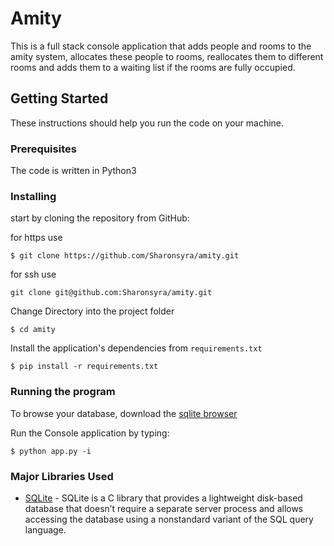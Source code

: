 # Amity
This is a full stack console application that adds people and rooms to the amity system, allocates these people
to rooms, reallocates them to different rooms and adds them to a waiting list if the rooms are fully occupied.

## Getting Started
These instructions should help you run the code on your machine.

### Prerequisites
The code is written in Python3

### Installing

start by cloning the repository from GitHub:

for https use
```
$ git clone https://github.com/Sharonsyra/amity.git
```

for ssh use
```
git clone git@github.com:Sharonsyra/amity.git
```

Change Directory into the project folder
```
$ cd amity
```

Install the application's dependencies from `requirements.txt`
```
$ pip install -r requirements.txt
```

### Running the program

To browse your database, download the [sqlite browser](http://sqlitebrowser.org/)

Run the Console application by typing:
```
$ python app.py -i
```

### Major Libraries Used
- [SQLite](https://docs.python.org/2/library/sqlite3.html) - SQLite is a C library that provides a lightweight disk-based database that doesn’t require a separate server process and allows accessing the database using a nonstandard variant of the SQL query language.
